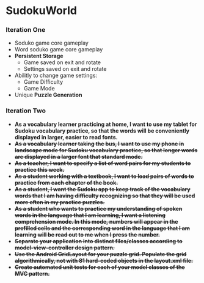 <h1>SudokuWorld</h1>

<h3>Iteration One</h3>
<p>
    <ul>
        <li>Soduko game core gameplay</li>
        <li>Word soduko game core gameplay</li>
        <li><b>Persistent Storage</b>
            <ul>
                <li>Game saved on exit and rotate</li>
                <li>Settings saved on exit and rotate</li>
            </ul>
        </li>
        <li>Abilitly to change game settings:
            <ul>
                <li>Game Difficulty</li>
                <li>Game Mode</li>
            </ul>
        </li>
        <li>Unique <b>Puzzle Generation</n>
    </ul>
</p>
<h3>Iteration Two</h3>
<ul>
    <li>
   As a vocabulary learner practicing at home, I want to use my tablet for Sudoku vocabulary practice, so that the words will be conveniently displayed in larger, easier to read fonts.
    </li>
    <li>
    <strike>As a vocabulary learner taking the bus, I want to use my phone in landscape mode for Sudoku vocabulary practice, so that longer words are displayed in a larger font that standard mode.
    </li>
    <li>
    As a teacher, I want to specify a list of word pairs for my students to practice this week.
    </li>
    <li>
    As a student working with a textbook, I want to load pairs of words to practice from each chapter of the book.
    </li>
    <li>
    As a student, I want the Sudoku app to keep track of the vocabulary words that I am having difficulty recognizing so that they will be used more often in my practice puzzles.
    </li>
    <li>
    As a student who wants to practice my understanding of spoken words in the language that I am learning, I want a listening comprehension mode. In this mode, numbers will appear in the prefilled cells and the corresponding word in the language that I am learning will be read out to me when I press the number.
    </li>
    <li>
    <strike>Separate your application into distinct files/classes according to model-view-controller design pattern.
    </li>
    <li>
    <strike>Use the Android GridLayout for your puzzle grid. Populate the grid algorithmically, not with 81 hard-coded objects in the layout.xml file.
    </li>
     <li>
    Create automated unit tests for each of your model classes of the MVC pattern.
    </li>
</ul>
